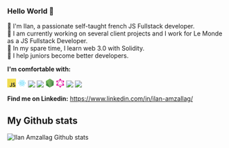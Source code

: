 ### Hello World 👋

<!--
**IlanAMG/IlanAMG** is a ✨ _special_ ✨ repository because its `README.md` (this file) appears on your GitHub profile.

Here are some ideas to get you started:

- 🔭 I’m currently working on ...
- 🌱 I’m currently learning ...
- 👯 I’m looking to collaborate on ...
- 🤔 I’m looking for help with ...
- 💬 Ask me about ...
- 📫 How to reach me: ...
- 😄 Pronouns: ...
- ⚡ Fun fact: ...
-->

💬  I'm Ilan, a passionate self-taught french JS Fullstack developer.\
🔭  I am currently working on several client projects and I work for Le Monde as a JS Fullstack Developer.\
🌱  In my spare time, I learn web 3.0 with Solidity.\
👯  I help juniors become better developers.

**I'm comfortable with:**

<code><img height="20" src="https://raw.githubusercontent.com/github/explore/80688e429a7d4ef2fca1e82350fe8e3517d3494d/topics/javascript/javascript.png"></code>
<code><img height="20" src="https://raw.githubusercontent.com/github/explore/80688e429a7d4ef2fca1e82350fe8e3517d3494d/topics/react/react.png"></code>
<code><img height="20" src="https://www.drupal.org/files/project-images/nextjs-icon-dark-background.png"></code>
<code><img height="20" src="https://upload.wikimedia.org/wikipedia/commons/thumb/4/4c/Typescript_logo_2020.svg/512px-Typescript_logo_2020.svg.png"></code>
<code><img height="20" src="https://raw.githubusercontent.com/github/explore/80688e429a7d4ef2fca1e82350fe8e3517d3494d/topics/nodejs/nodejs.png"></code>
<code><img height="20" src="https://raw.githubusercontent.com/github/explore/5c058a388828bb5fde0bcafd4bc867b5bb3f26f3/topics/graphql/graphql.png"></code>
<code><img height="20" src="https://cdn-images-1.medium.com/max/1200/1*ti5CnGh_T4Kqy5aCTLJRcg.png"></code>
<code><img height="20" src="https://developer.asustor.com/uploadIcons/0020_999_1603080704_PostgreSQL.png"></code>

**Find me on Linkedin:**
https://www.linkedin.com/in/ilan-amzallag/

## My Github stats

<img src="https://github-readme-stats.vercel.app/api?username=IlanAMG&show_icons=true&theme=blueberry" alt="Ilan Amzallag Github stats" />
